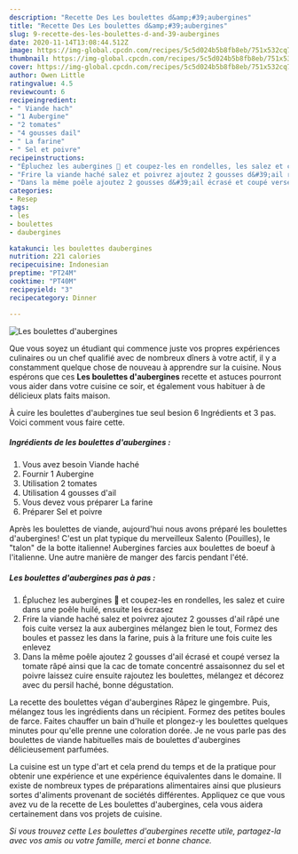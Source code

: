 ```yaml
---
description: "Recette Des Les boulettes d&amp;#39;aubergines"
title: "Recette Des Les boulettes d&amp;#39;aubergines"
slug: 9-recette-des-les-boulettes-d-and-39-aubergines
date: 2020-11-14T13:08:44.512Z
image: https://img-global.cpcdn.com/recipes/5c5d024b5b8fb8eb/751x532cq70/les-boulettes-daubergines-photo-principale-de-la-recette.jpg
thumbnail: https://img-global.cpcdn.com/recipes/5c5d024b5b8fb8eb/751x532cq70/les-boulettes-daubergines-photo-principale-de-la-recette.jpg
cover: https://img-global.cpcdn.com/recipes/5c5d024b5b8fb8eb/751x532cq70/les-boulettes-daubergines-photo-principale-de-la-recette.jpg
author: Owen Little
ratingvalue: 4.5
reviewcount: 6
recipeingredient:
- " Viande hach"
- "1 Aubergine"
- "2 tomates"
- "4 gousses dail"
- " La farine"
- " Sel et poivre"
recipeinstructions:
- "Épluchez les aubergines 🍆 et coupez-les en rondelles, les salez et cuire dans une poêle huilé, ensuite les écrasez"
- "Frire la viande haché salez et poivrez ajoutez 2 gousses d&#39;ail râpé une fois cuite versez la aux aubergines mélangez bien le tout, Formez des boules et passez les dans la farine, puis à la friture une fois cuite les enlevez"
- "Dans la même poêle ajoutez 2 gousses d&#39;ail écrasé et coupé versez la tomate râpé ainsi que la cac de tomate concentré assaisonnez du sel et poivre laissez cuire ensuite rajoutez les boulettes, mélangez et décorez avec du persil haché, bonne dégustation."
categories:
- Resep
tags:
- les
- boulettes
- daubergines

katakunci: les boulettes daubergines 
nutrition: 221 calories
recipecuisine: Indonesian
preptime: "PT24M"
cooktime: "PT40M"
recipeyield: "3"
recipecategory: Dinner

---
```



![Les boulettes d&#39;aubergines](https://img-global.cpcdn.com/recipes/5c5d024b5b8fb8eb/751x532cq70/les-boulettes-daubergines-photo-principale-de-la-recette.jpg)

Que vous soyez un étudiant qui commence juste vos propres expériences culinaires ou un chef qualifié avec de nombreux dîners à votre actif, il y a constamment quelque chose de nouveau à apprendre sur la cuisine. Nous espérons que ces <strong> Les boulettes d&#39;aubergines </strong> recette et astuces pourront vous aider dans votre cuisine ce soir, et également vous habituer à de délicieux plats faits maison.

<!--inarticleads1-->

À cuire les boulettes d&#39;aubergines tue seul besion 6 Ingrédients et 3 pas. Voici comment vous faire cette.

##### Ingrédients de les boulettes d&#39;aubergines :

1. Vous avez besoin  Viande haché
1. Fournir 1 Aubergine
1. Utilisation 2 tomates
1. Utilisation 4 gousses d&#39;ail
1. Vous devez vous préparer  La farine
1. Préparer  Sel et poivre


Après les boulettes de viande, aujourd&#39;hui nous avons préparé les boulettes d&#39;aubergines! C&#39;est un plat typique du merveilleux Salento (Pouilles), le &#34;talon&#34; de la botte italienne! Aubergines farcies aux boulettes de boeuf à l&#39;italienne. Une autre manière de manger des farcis pendant l&#39;été. 

<!--inarticleads2-->

##### Les boulettes d&#39;aubergines pas à pas :

1. Épluchez les aubergines 🍆 et coupez-les en rondelles, les salez et cuire dans une poêle huilé, ensuite les écrasez
1. Frire la viande haché salez et poivrez ajoutez 2 gousses d&#39;ail râpé une fois cuite versez la aux aubergines mélangez bien le tout, Formez des boules et passez les dans la farine, puis à la friture une fois cuite les enlevez
1. Dans la même poêle ajoutez 2 gousses d&#39;ail écrasé et coupé versez la tomate râpé ainsi que la cac de tomate concentré assaisonnez du sel et poivre laissez cuire ensuite rajoutez les boulettes, mélangez et décorez avec du persil haché, bonne dégustation.


La recette des boulettes végan d&#39;aubergines Râpez le gingembre. Puis, mélangez tous les ingrédients dans un récipient. Formez des petites boules de farce. Faites chauffer un bain d&#39;huile et plongez-y les boulettes quelques minutes pour qu&#39;elle prenne une coloration dorée. Je ne vous parle pas des boulettes de viande habituelles mais de boulettes d&#39;aubergines délicieusement parfumées. 

<!--inarticleads1-->

<p>
La cuisine est un type d'art et cela prend du temps et de la pratique pour obtenir une expérience et une expérience équivalentes dans le domaine. Il existe de nombreux types de préparations alimentaires ainsi que plusieurs sortes d'aliments provenant de sociétés différentes. Appliquez ce que vous avez vu de la recette de Les boulettes d&#39;aubergines, cela vous aidera certainement dans vos projets de cuisine.
</p>

<p>
<i>Si vous trouvez cette Les boulettes d&#39;aubergines recette utile, partagez-la avec vos amis ou votre famille, merci et bonne chance.</i>
</p>
